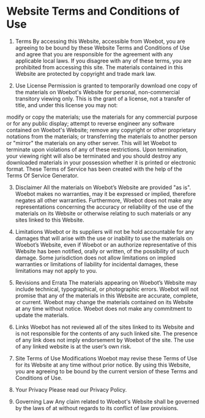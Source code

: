 # Website Terms and Conditions of Use
1. Terms
By accessing this Website, accessible from Woebot, you are agreeing to be bound by these Website Terms and Conditions of Use and agree that you are responsible for the agreement with any applicable local laws. If you disagree with any of these terms, you are prohibited from accessing this site. The materials contained in this Website are protected by copyright and trade mark law.

2. Use License
Permission is granted to temporarily download one copy of the materials on Woebot's Website for personal, non-commercial transitory viewing only. This is the grant of a license, not a transfer of title, and under this license you may not:

modify or copy the materials;
use the materials for any commercial purpose or for any public display;
attempt to reverse engineer any software contained on Woebot's Website;
remove any copyright or other proprietary notations from the materials; or
transferring the materials to another person or "mirror" the materials on any other server.
This will let Woebot to terminate upon violations of any of these restrictions. Upon termination, your viewing right will also be terminated and you should destroy any downloaded materials in your possession whether it is printed or electronic format. These Terms of Service has been created with the help of the Terms Of Service Generator.

3. Disclaimer
All the materials on Woebot’s Website are provided "as is". Woebot makes no warranties, may it be expressed or implied, therefore negates all other warranties. Furthermore, Woebot does not make any representations concerning the accuracy or reliability of the use of the materials on its Website or otherwise relating to such materials or any sites linked to this Website.

4. Limitations
Woebot or its suppliers will not be hold accountable for any damages that will arise with the use or inability to use the materials on Woebot’s Website, even if Woebot or an authorize representative of this Website has been notified, orally or written, of the possibility of such damage. Some jurisdiction does not allow limitations on implied warranties or limitations of liability for incidental damages, these limitations may not apply to you.

5. Revisions and Errata
The materials appearing on Woebot’s Website may include technical, typographical, or photographic errors. Woebot will not promise that any of the materials in this Website are accurate, complete, or current. Woebot may change the materials contained on its Website at any time without notice. Woebot does not make any commitment to update the materials.

6. Links
Woebot has not reviewed all of the sites linked to its Website and is not responsible for the contents of any such linked site. The presence of any link does not imply endorsement by Woebot of the site. The use of any linked website is at the user’s own risk.

7. Site Terms of Use Modifications
Woebot may revise these Terms of Use for its Website at any time without prior notice. By using this Website, you are agreeing to be bound by the current version of these Terms and Conditions of Use.

8. Your Privacy
Please read our Privacy Policy.

9. Governing Law
Any claim related to Woebot's Website shall be governed by the laws of at without regards to its conflict of law provisions.
